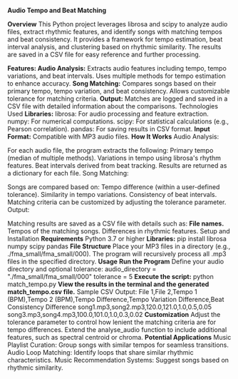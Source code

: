 **Audio Tempo and Beat Matching**

**Overview**
This Python project leverages librosa and scipy to analyze audio files, extract rhythmic features, and identify songs with matching tempos and beat consistency. It provides a framework for tempo estimation, beat interval analysis, and clustering based on rhythmic similarity. The results are saved in a CSV file for easy reference and further processing.

**Features:
Audio Analysis:**
Extracts audio features including tempo, tempo variations, and beat intervals.
Uses multiple methods for tempo estimation to enhance accuracy.
**Song Matching:**
Compares songs based on their primary tempo, tempo variation, and beat consistency.
Allows customizable tolerance for matching criteria.
**Output:**
Matches are logged and saved in a CSV file with detailed information about the comparisons.
Technologies Used
**Libraries:**
librosa: For audio processing and feature extraction.
numpy: For numerical computations.
scipy: For statistical calculations (e.g., Pearson correlation).
pandas: For saving results in CSV format.
**Input Format:**
Compatible with MP3 audio files.
**How It Works**
Audio Analysis:

For each audio file, the program extracts the following:
Primary tempo (median of multiple methods).
Variations in tempo using librosa's rhythm features.
Beat intervals derived from beat tracking.
Results are returned as a dictionary for each file.
Song Matching:

Songs are compared based on:
Tempo difference (within a user-defined tolerance).
Similarity in tempo variations.
Consistency of beat intervals.
Matching criteria can be customized by adjusting the tolerance parameter.
Output:

Matching results are saved as a CSV file with details such as:
**File names.**
Tempos of the matching songs.
Differences in rhythmic features.
Setup and Installation
**Requirements**
Python 3.7 or higher
**Libraries:**
pip install librosa numpy scipy pandas
**File Structure**
Place your MP3 files in a directory (e.g., ./fma_small/fma_small/000).
The program will recursively process all .mp3 files in the specified directory.
**Usage**
**Run the Program**
Define your audio directory and optional tolerance:
audio_directory = "./fma_small/fma_small/000"
tolerance = 5
**Execute the script:**
python match_tempo.py
**View the results in the terminal and the generated match_tempo.csv file.**
Sample CSV Output:
File 1,File 2,Tempo 1 (BPM),Tempo 2 (BPM),Tempo Difference,Tempo Variation Difference,Beat Consistency Difference
song1.mp3,song2.mp3,120.0,121.0,1.0,0.5,0.05
song3.mp3,song4.mp3,100.0,101.0,1.0,0.3,0.02
**Customization**
Adjust the tolerance parameter to control how lenient the matching criteria are for tempo differences.
Extend the analyse_audio function to include additional features, such as spectral centroid or chroma.
**Potential Applications**
Music Playlist Curation: Group songs with similar tempos for seamless transitions.
Audio Loop Matching: Identify loops that share similar rhythmic characteristics.
Music Recommendation Systems: Suggest songs based on rhythmic similarity.
